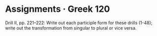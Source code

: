 # Assignments · Greek 120

Drill II, pp. 221–222: Write out each participle form for these drills (1-48); write out the transformation from singular to plural or vice versa.

